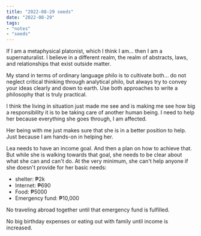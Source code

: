 ```yaml
---
title: "2022-08-29 seeds"
date: "2022-08-29"
tags:
- "notes"
- "seeds"
---
```


If I am a metaphysical platonist, which I think I am... then I am a supernaturalist. I believe in a different realm, the realm of abstracts, laws, and relationships that exist outside matter.

My stand in terms of ordinary language philo is to cultivate both... do not neglect critical thinking through analytical philo, but always try to convey your ideas clearly and down to earth. Use both approaches to write a philosophy that is truly practical.

I think the living in situation just made me see and is making me see how big a responsibility it is to be taking care of another human being. I need to help her because everything she goes through, I am affected.

Her being with me just makes sure that she is in a better position to help. Just because I am hands-on in helping her.

Lea needs to have an income goal. And then  a plan on how to achieve that. But while she is walking towards that goal, she needs to be clear about what she can and can't do. At the very minimum, she can't help anyone if she doesn't provide for her basic needs:
- shelter: ₱2k
- Internet: ₱690
- Food: ₱5000
- Emergency fund: ₱10,000

No traveling abroad together until that emergency fund is fulfilled.

No big birthday expenses or eating out with family until income is increased.